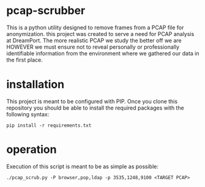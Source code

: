 # pcap-scrubber
This is a python utility designed to remove frames from a PCAP file for anonymization. this project was created to serve a need for PCAP analysis at DreamPort. The more realistic PCAP we study the better off we are HOWEVER we must ensure not to reveal personally or professionally identifiable information from the environment where we gathered our data in the first place.

# installation
This project is meant to be configured with PIP. Once you clone this repository you should be able to install the required packages with the following syntax:

`pip install -r requirements.txt`

# operation
Execution of this script is meant to be as simple as possible:

`./pcap_scrub.py -P browser,pop,ldap -p 3535,1248,9100 <TARGET PCAP>`
